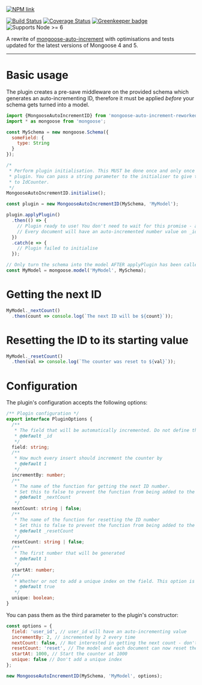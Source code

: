 [![NPM link](https://nodei.co/npm/mongoose-auto-increment-reworked.svg?compact=true)](https://www.npmjs.com/package/mongoose-auto-increment-reworked)

[![Build Status](https://travis-ci.org/Alorel/mongoose-auto-increment-reworked.svg?branch=master)](https://travis-ci.org/Alorel/mongoose-auto-increment-reworked)
[![Coverage Status](https://coveralls.io/repos/github/Alorel/mongoose-auto-increment-reworked/badge.svg?branch=master)](https://coveralls.io/github/Alorel/mongoose-auto-increment-reworked?branch=master)
[![Greenkeeper badge](https://badges.greenkeeper.io/Alorel/mongoose-auto-increment-reworked.svg)](https://greenkeeper.io/)
![Supports Node >= 6](https://img.shields.io/badge/Node-%3E=6-brightgreen.svg)

A rewrite of [mongoose-auto-increment](https://www.npmjs.com/package/mongoose-auto-increment) with optimisations and
tests updated for the latest versions of Mongoose 4 and 5.

-----

# Basic usage

The plugin creates a pre-save middleware on the provided schema which generates an auto-incrementing ID, therefore it
must be applied *before* your schema gets turned into a model.

```javascript
import {MongooseAutoIncrementID} from 'mongoose-auto-increment-reworked';
import * as mongoose from 'mongoose';

const MySchema = new mongoose.Schema({
  someField: {
    type: String
  }
});

/*
 * Perform plugin initialisation. This MUST be done once and only once - it initialises the Mongoose model used by the
 * plugin. You can pass a string parameter to the initialiser to give the model a custom name; otherwise, it will default
 * to IdCounter.
 */
MongooseAutoIncrementID.initialise();

const plugin = new MongooseAutoIncrementID(MySchema, 'MyModel');

plugin.applyPlugin()
  .then(() => {
    // Plugin ready to use! You don't need to wait for this promise - any save queries will just get queued.
    // Every document will have an auto-incremented number value on _id.
  })
  .catch(e => {
    // Plugin failed to initialise
  });

// Only turn the schema into the model AFTER applyPlugin has been called. You do not need to wait for the promise to resolve.
const MyModel = mongoose.model('MyModel', MySchema);
```

# Getting the next ID 

```javascript
MyModel._nextCount()
  .then(count => console.log(`The next ID will be ${count}`));
```

# Resetting the ID to its starting value

```javascript
MyModel._resetCount()
  .then(val => console.log(`The counter was reset to ${val}`));
```

# Configuration

The plugin's configuration accepts the following options:

```typescript
/** Plogin configuration */
export interface PluginOptions {
  /**
   * The field that will be automatically incremented. Do not define this in your schema.
   * @default _id
   */
  field: string;
  /**
   * How much every insert should increment the counter by
   * @default 1
   */
  incrementBy: number;
  /**
   * The name of the function for getting the next ID number.
   * Set this to false to prevent the function from being added to the schema's static and instance methods.
   * @default _nextCount
   */
  nextCount: string | false;
  /**
   * The name of the function for resetting the ID number
   * Set this to false to prevent the function from being added to the schema's static and instance methods.
   * @default _resetCount
   */
  resetCount: string | false;
  /**
   * The first number that will be generated
   * @default 1
   */
  startAt: number;
  /**
   * Whether or not to add a unique index on the field. This option is ignored if the field name is _id.
   * @default true
   */
  unique: boolean;
}
```

You can pass them as the third parameter to the plugin's constructor:

```javascript
const options = {
  field: 'user_id', // user_id will have an auto-incrementing value
  incrementBy: 2, // incremented by 2 every time
  nextCount: false, // Not interested in getting the next count - don't add it to the model
  resetCount: 'reset', // The model and each document can now reset the counter via the reset() method
  startAt: 1000, // Start the counter at 1000
  unique: false // Don't add a unique index
};

new MongooseAutoIncrementID(MySchema, 'MyModel', options);
```